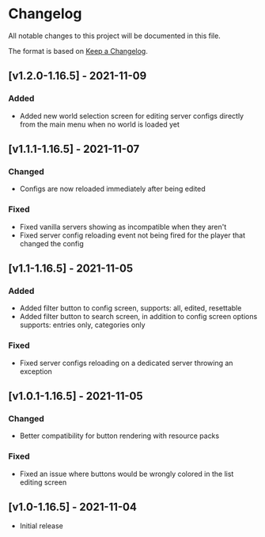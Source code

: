 # Changelog
All notable changes to this project will be documented in this file.

The format is based on [Keep a Changelog].

## [v1.2.0-1.16.5] - 2021-11-09
### Added
- Added new world selection screen for editing server configs directly from the main menu when no world is loaded yet

## [v1.1.1-1.16.5] - 2021-11-07
### Changed
- Configs are now reloaded immediately after being edited
### Fixed
- Fixed vanilla servers showing as incompatible when they aren't
- Fixed server config reloading event not being fired for the player that changed the config

## [v1.1-1.16.5] - 2021-11-05
### Added
- Added filter button to config screen, supports: all, edited, resettable
- Added filter button to search screen, in addition to config screen options supports: entries only, categories only
### Fixed
- Fixed server configs reloading on a dedicated server throwing an exception

## [v1.0.1-1.16.5] - 2021-11-05
### Changed
- Better compatibility for button rendering with resource packs
### Fixed
- Fixed an issue where buttons would be wrongly colored in the list editing screen

## [v1.0-1.16.5] - 2021-11-04
- Initial release

[Keep a Changelog]: https://keepachangelog.com/en/1.0.0/
[Puzzles Lib]: https://www.curseforge.com/minecraft/mc-mods/puzzles-lib
